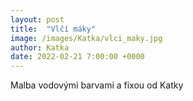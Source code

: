 ```yaml
---
layout: post
title:  "Vlčí máky"
image: /images/Katka/vlci_maky.jpg
author: Katka
date: 2022-02-21 7:00:00 +0000
---
```


Malba vodovými barvami a fixou od Katky
